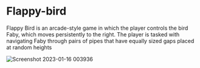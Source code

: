 # Flappy-bird
Flappy Bird is an arcade-style game in which the player controls the bird Faby, which moves persistently to the right. The player is tasked with navigating Faby through pairs of pipes that have equally sized gaps placed at random heights


![Screenshot 2023-01-16 003936](https://user-images.githubusercontent.com/71867983/212562043-5493c99c-49d9-4aeb-83fe-8e6503578dd3.png)
